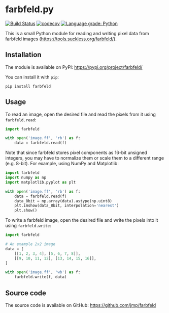 # farbfeld.py

[![Build Status](https://travis-ci.org/jmp/farbfeld.svg?branch=master)](https://travis-ci.org/jmp/farbfeld)
[![codecov](https://codecov.io/gh/jmp/farbfeld/branch/master/graph/badge.svg)](https://codecov.io/gh/jmp/farbfeld)
[![Language grade: Python](https://img.shields.io/lgtm/grade/python/g/jmp/farbfeld.svg)](https://lgtm.com/projects/g/jmp/farbfeld/context:python)

This is a small Python module for reading and writing pixel data
from farbfeld images (https://tools.suckless.org/farbfeld/).

## Installation

The module is available on PyPI: https://pypi.org/project/farbfeld/

You can install it with `pip`:

    pip install farbfeld

## Usage

To read an image, open the desired file and read the pixels
from it using `farbfeld.read`:

```python
import farbfeld

with open('image.ff', 'rb') as f:
    data = farbfeld.read(f)
```

Note that since farbfeld stores pixel components as 16-bit
unsigned integers, you may have to normalize them or scale
them to a different range (e.g. 8-bit). For example, using
NumPy and Matplotlib:

```python
import farbfeld
import numpy as np
import matplotlib.pyplot as plt

with open('image.ff', 'rb') as f:
    data = farbfeld.read(f)
    data_8bit = np.array(data).astype(np.uint8)
    plt.imshow(data_8bit, interpolation='nearest')
    plt.show()
```

To write a farbfeld image, open the desired file and write the pixels
into it using `farbfeld.write`:

```python
import farbfeld

# An example 2x2 image
data = [
    [[1, 2, 3, 4], [5, 6, 7, 8]],
    [[9, 10, 11, 12], [13, 14, 15, 16]],
]

with open('image.ff', 'wb') as f:
    farbfeld.write(f, data)
```

## Source code

The source code is available on GitHub:
https://github.com/jmp/farbfeld
